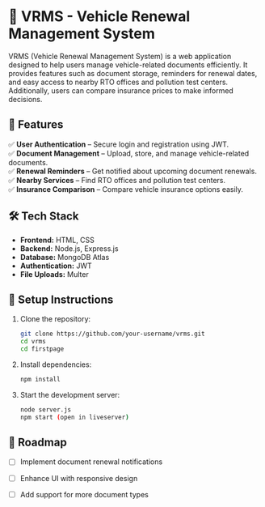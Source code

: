 
# 🚗 VRMS - Vehicle Renewal Management System  

VRMS (Vehicle Renewal Management System) is a web application designed to help users manage vehicle-related documents efficiently. It provides features such as document storage, reminders for renewal dates, and easy access to nearby RTO offices and pollution test centers. Additionally, users can compare insurance prices to make informed decisions.  

## 🌟 Features  
✅ **User Authentication** – Secure login and registration using JWT.  
✅ **Document Management** – Upload, store, and manage vehicle-related documents.  
✅ **Renewal Reminders** – Get notified about upcoming document renewals.  
✅ **Nearby Services** – Find RTO offices and pollution test centers.  
✅ **Insurance Comparison** – Compare vehicle insurance options easily.  

## 🛠️ Tech Stack  
- **Frontend:** HTML, CSS  
- **Backend:** Node.js, Express.js  
- **Database:** MongoDB Atlas  
- **Authentication:** JWT  
- **File Uploads:** Multer  

## 🚀 Setup Instructions  
1. Clone the repository:  
   ```bash
   git clone https://github.com/your-username/vrms.git
   cd vrms
   cd firstpage
   ```  
2. Install dependencies:  
   ```bash
   npm install
   ```  

4. Start the development server:  
   ```bash
   node server.js
   npm start (open in liveserver)
   ```  

## 📌 Roadmap  
- [ ] Implement document renewal notifications  
- [ ] Enhance UI with responsive design  
- [ ] Add support for more document types  

